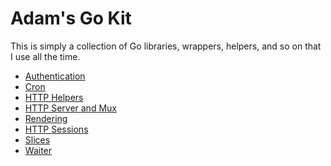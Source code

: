 # Adam's Go Kit

This is simply a collection of Go libraries, wrappers, helpers, and so on
that I use all the time.

- [Authentication](auth/README.md)
- [Cron](cron/README.md)
- [HTTP Helpers](httphelpers/README.md)
- [HTTP Server and Mux](mux/README.md)
- [Rendering](rendering/README.md)
- [HTTP Sessions](sessions/README.md)
- [Slices](slices/README.md)
- [Waiter](waiter/README.md)
